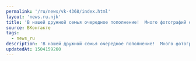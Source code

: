 ```yaml
---
permalink: '/ru/news/vk-4368/index.html'
layout: 'news.ru.njk'
title: 'В нашей дружной семья очередное пополнение!  Много фотографий о том, как прошли пятые студенчес…'
source: ВКонтакте
tags:
  - news_ru
description: 'В нашей дружной семья очередное пополнение!  Много фотографий о том, как прошли пятые студенчес…'
updatedAt: 1504159260
---
```

